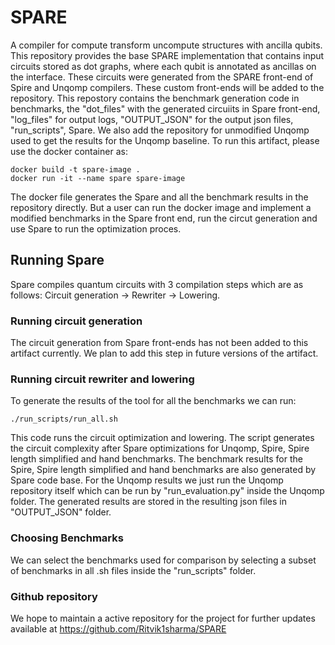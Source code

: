 # SPARE
A compiler for compute transform uncompute structures with ancilla qubits.
This repository provides the base SPARE implementation that contains input circuits stored as dot graphs, where each qubit is annotated as ancillas on the interface. These circuits were generated from the SPARE front-end of Spire and Unqomp compilers. These custom front-ends will be added to the repository. 
This repostory contains the benchmark generation code in benchmarks, the "dot\_files" with the generated circuiits in Spare front-end, "log\_files" for output logs, "OUTPUT\_JSON"  for the output json files, "run\_scripts", Spare. 
We also add the repository for unmodified Unqomp used to get the results for the Unqomp baseline. 
To run this artifact, please use the docker container as:

```
docker build -t spare-image .
docker run -it --name spare spare-image
```

The docker file generates the Spare and all the benchmark results in the repository directly. But a user can run the docker image and implement a modified benchmarks in the Spare front end, run the circut generation and use Spare to run the optimization proces.

## Running Spare
Spare compiles quantum circuits with 3 compilation steps which are as follows:
Circuit generation -> Rewriter -> Lowering.

### Running circuit generation
The circuit generation from Spare front-ends has not been added to this artifact currently. We plan to add this step in future versions of the artifact.

### Running circuit rewriter and lowering
To generate the results of the tool for all the benchmarks we can run:
```
./run_scripts/run_all.sh
```
This code runs the circuit optimization and lowering. The script generates the circuit complexity after Spare optimizations for Unqomp, Spire, Spire length simplified and hand benchmarks. The benchmark results for the Spire, Spire length simplified and hand benchmarks are also generated by Spare code base. For the Unqomp results we just run the Unqomp repository itself which can be run by "run\_evaluation.py" inside the Unqomp folder.
The generated results are stored in the resulting json files in "OUTPUT\_JSON" folder. 

### Choosing Benchmarks
We can select the benchmarks used for comparison by selecting a subset of benchmarks in all .sh files inside the "run\_scripts" folder.

### Github repository
We hope to maintain a active repository for the project for further updates available at https://github.com/Ritvik1sharma/SPARE 
